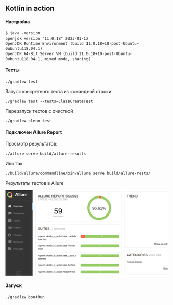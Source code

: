 ## Kotlin in action

#### Настройка

````shell
$ java -version
openjdk version "11.0.18" 2023-01-17
OpenJDK Runtime Environment (build 11.0.18+10-post-Ubuntu-0ubuntu118.04.1)
OpenJDK 64-Bit Server VM (build 11.0.18+10-post-Ubuntu-0ubuntu118.04.1, mixed mode, sharing)
````

#### Тесты

```shell
./gradlew test
```

Запуск конкретного теста из командной строки

```shell
./gradlew test --tests=ClassCreateTest
```

Перезапуск тестов с очисткой

```shell
./gradlew clean test
```

#### Подключен Allure Report

Просмотр результатов:

```shell
./allure serve build/allure-results
```
Или так
```shell
./build/allure/commandline/bin/allure serve build/allure-rests/
```
Результаты тестов в Allure

![Результаты тестов в Allure](doc/allure_results.png)

#### Запуск

```shell
./gradlew bootRun
```